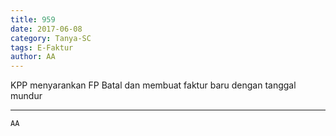 ```yaml
---
title: 959
date: 2017-06-08
category: Tanya-SC
tags: E-Faktur
author: AA
---
```


KPP menyarankan FP Batal dan membuat faktur baru dengan tanggal mundur

---



`AA`
